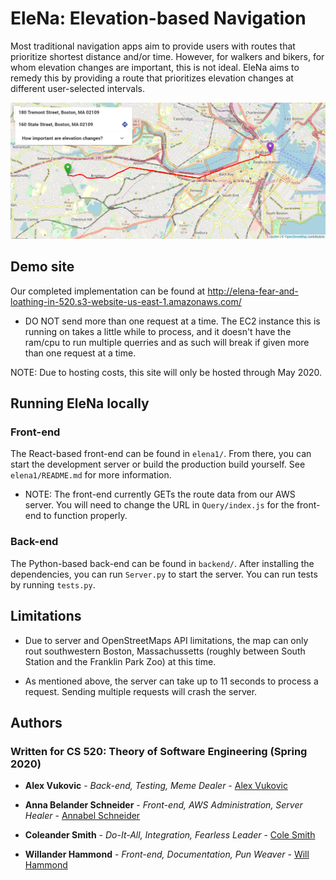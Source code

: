 # EleNa: Elevation-based Navigation

Most traditional navigation apps aim to provide users with routes that prioritize shortest distance and/or time. However, for walkers and bikers, for whom elevation changes are important, this is not ideal. EleNa aims to remedy this by providing a route that prioritizes elevation changes at different user-selected intervals.

![Picture of EleNa application](EleNa_application.png)

## Demo site

Our completed implementation can be found at http://elena-fear-and-loathing-in-520.s3-website-us-east-1.amazonaws.com/

- DO NOT send more than one request at a time. The EC2 instance this is running on takes a little while to process, and it doesn't have the ram/cpu to run multiple querries and as such will break if given more than one request at a time.

NOTE: Due to hosting costs, this site will only be hosted through May 2020.

## Running EleNa locally

### Front-end

The React-based front-end can be found in `elena1/`. From there, you can start the development server or build the production build yourself. See `elena1/README.md` for more information.

- NOTE: The front-end currently GETs the route data from our AWS server. You will need to change the URL in `Query/index.js` for the front-end to function properly.

### Back-end

The Python-based back-end can be found in `backend/`. After installing the dependencies, you can run `Server.py` to start the server. You can run tests by running `tests.py`.

## Limitations

- Due to server and OpenStreetMaps API limitations, the map can only rout southwestern Boston, Massachussetts (roughly between South Station and the Franklin Park Zoo) at this time.

- As mentioned above, the server can take up to 11 seconds to process a request. Sending multiple requests will crash the server.

## Authors

### Written for CS 520: Theory of Software Engineering (Spring 2020)

- **Alex Vukovic** - *Back-end, Testing, Meme Dealer* - [Alex Vukovic](https://github.com/AVukovic)

- **Anna Belander Schneider** - *Front-end, AWS Administration, Server Healer* - [Annabel Schneider](https://github.com/fire-and-yikes)

- **Coleander Smith** - *Do-It-All, Integration, Fearless Leader* - [Cole Smith](https://github.com/Th3OnlyN00b)

- **Willander Hammond** - *Front-end, Documentation, Pun Weaver* - [Will Hammond](https://github.com/wkhammond)
